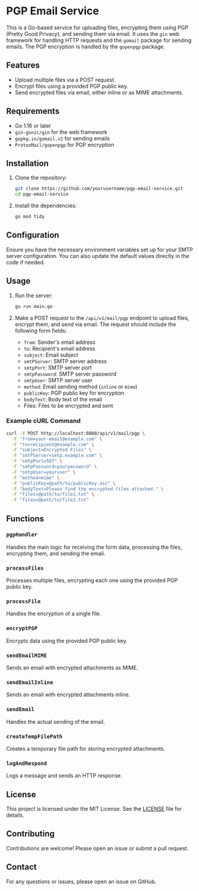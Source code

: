 # PGP Email Service

This is a Go-based service for uploading files, encrypting them using PGP (Pretty Good Privacy), and sending them via email. It uses the `gin` web framework for handling HTTP requests and the `gomail` package for sending emails. The PGP encryption is handled by the `gopenpgp` package.

## Features

- Upload multiple files via a POST request.
- Encrypt files using a provided PGP public key.
- Send encrypted files via email, either inline or as MIME attachments.

## Requirements

- Go 1.16 or later
- `gin-gonic/gin` for the web framework
- `gopkg.in/gomail.v2` for sending emails
- `ProtonMail/gopenpgp` for PGP encryption

## Installation

1. Clone the repository:
    ```sh
    git clone https://github.com/yourusername/pgp-email-service.git
    cd pgp-email-service
    ```

2. Install the dependencies:
    ```sh
    go mod tidy
    ```

## Configuration

Ensure you have the necessary environment variables set up for your SMTP server configuration. You can also update the default values directly in the code if needed.

## Usage

1. Run the server:
    ```sh
    go run main.go
    ```

2. Make a POST request to the `/api/v1/mail/pgp` endpoint to upload files, encrypt them, and send via email. The request should include the following form fields:

    - `from`: Sender's email address
    - `to`: Recipient's email address
    - `subject`: Email subject
    - `smtPServer`: SMTP server address
    - `smtpPort`: SMTP server port
    - `smtpPassword`: SMTP server password
    - `smtpUser`: SMTP server user
    - `method`: Email sending method (`inline` or `mime`)
    - `publicKey`: PGP public key for encryption
    - `bodyText`: Body text of the email
    - Files: Files to be encrypted and sent

### Example cURL Command

```sh
curl -X POST http://localhost:8080/api/v1/mail/pgp \
  -F "from=your-email@example.com" \
  -F "to=recipient@example.com" \
  -F "subject=Encrypted Files" \
  -F "smtPServer=smtp.example.com" \
  -F "smtpPort=587" \
  -F "smtpPassword=yourpassword" \
  -F "smtpUser=youruser" \
  -F "method=mime" \
  -F "publicKey=@path/to/publicKey.asc" \
  -F "bodyText=Please find the encrypted files attached." \
  -F "files=@path/to/file1.txt" \
  -F "files=@path/to/file2.txt"
```

## Functions

### `pgpHandler`

Handles the main logic for receiving the form data, processing the files, encrypting them, and sending the email.

### `processFiles`

Processes multiple files, encrypting each one using the provided PGP public key.

### `processFile`

Handles the encryption of a single file.

### `encryptPGP`

Encrypts data using the provided PGP public key.

### `sendEmailMIME`

Sends an email with encrypted attachments as MIME.

### `sendEmailInline`

Sends an email with encrypted attachments inline.

### `sendEmail`

Handles the actual sending of the email.

### `createTempFilePath`

Creates a temporary file path for storing encrypted attachments.

### `logAndRespond`

Logs a message and sends an HTTP response.

## License

This project is licensed under the MIT License. See the [LICENSE](LICENSE) file for details.

## Contributing

Contributions are welcome! Please open an issue or submit a pull request.

## Contact

For any questions or issues, please open an issue on GitHub.
